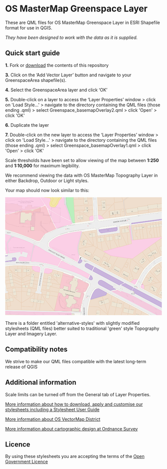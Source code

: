 ﻿# OS MasterMap Greenspace Layer

These are QML files for OS MasterMap Greenspace Layer in ESRI Shapefile format for use in QGIS.

*They have been designed to work with the data as it is supplied.*

## Quick start guide

**1.**  Fork or [download](https://github.com/OrdnanceSurvey/OS-MasterMap-Greenspace-stylesheets/archive/master.zip) the contents of this repository

**3.**  Click on the ‘Add Vector Layer’ button and navigate to your GreenspaceArea shapefile(s).

**4.**  Select the GreenspaceArea layer and click ‘OK’

**5.**  Double-click on a layer to access the ‘Layer Properties’ window > click on 'Load Style...' > navigate to the directory containing the QML files (those ending .qml) > select Greenspace_basemapOverlay2.qml > click 'Open' > click 'OK'

**6.**  Duplicate the layer

**7.**  Double-click on the new layer to access the ‘Layer Properties’ window > click on 'Load Style...' > navigate to the directory containing the QML files (those ending .qml) > select Greenspace_basemapOverlay1.qml > click 'Open' > click 'OK'


Scale thresholds have been set to allow viewing of the map between **1:250** and **1:10,000** for maximum legibility.

We recommend viewing the data with OS MasterMap Topography Layer in either Backdrop, Outdoor or Light styles.



Your map should now look similar to this: 

  ![Screenshot](https://github.com/OrdnanceSurvey/OS-MasterMap-Greenspace-stylesheets/raw/master/ESRI%20Shapefile%20stylesheets/QGIS%20stylesheets%20(QML)/images/Greenspace_screenshot.png "Screenshot of OS MasterMap Greenspace over Topography Layer")


There is a folder entitled 'alternative-styles' with slightly modified stylesheets (QML files) better suited to traditional 'green' style Topography Layer and Imagery Layer.


## Compatibility notes

We strive to make our QML files compatible with the latest long-term release of QGIS

## Additional information

Scale limits can be turned off from the General tab of Layer Properties.

[More information about how to download, apply and customise our stylesheets including a Stylesheet User Guide](http://www.ordnancesurvey.co.uk/resources/carto-design/cartographic-stylesheets.html)

[More information about OS VectorMap District](http://www.ordnancesurvey.co.uk/business-and-government/products/os-mastermap-greenspace.html)

[More information about cartographic design at Ordnance Survey](https://www.ordnancesurvey.co.uk/resources/carto-design/)

## Licence

By using these stylesheets you are accepting the terms of the [Open Government Licence](http://www.nationalarchives.gov.uk/doc/open-government-licence/)
